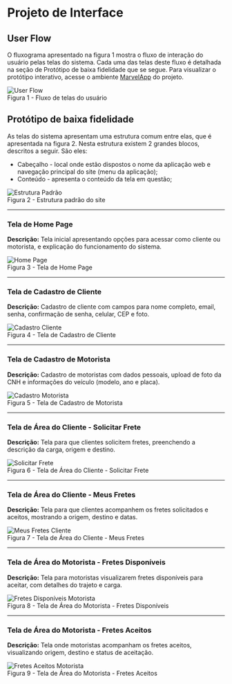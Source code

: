 # Projeto de Interface

## User Flow
O fluxograma apresentado na figura 1 mostra o fluxo de interação do usuário pelas telas do sistema. Cada uma das telas deste fluxo é detalhada na seção de Protótipo de baixa fidelidade que se segue. Para visualizar o protótipo interativo, acesse o ambiente [MarvelApp](https://marvelapp.com/whiteboard/cx7C8ckm1cUnLtUSFXgo) do projeto.

![User Flow](img/fluxograma.png)  
Figura 1 - Fluxo de telas do usuário

## Protótipo de baixa fidelidade
As telas do sistema apresentam uma estrutura comum entre elas, que é apresentada na figura 2. Nesta estrutura existem 2 grandes blocos, descritos a seguir. São eles:
<ul>
<li>Cabeçalho - local onde estão dispostos o nome da aplicação web e navegação principal do site (menu da aplicação);</li>
<li>Conteúdo - apresenta o conteúdo da tela em questão;</li>
</ul>

![Estrutura Padrão](img/prototipobaixafidelidade.png)  
Figura 2 - Estrutura padrão do site

---

### Tela de Home Page
**Descrição:** Tela inicial apresentando opções para acessar como cliente ou motorista, e explicação do funcionamento do sistema.

![Home Page](img/homepage.png)  
Figura 3 - Tela de Home Page

---

### Tela de Cadastro de Cliente
**Descrição:** Cadastro de cliente com campos para nome completo, email, senha, confirmação de senha, celular, CEP e foto.

![Cadastro Cliente](img/areaedocadastro.png)  
Figura 4 - Tela de Cadastro de Cliente

---

### Tela de Cadastro de Motorista
**Descrição:** Cadastro de motoristas com dados pessoais, upload de foto da CNH e informações do veículo (modelo, ano e placa).

![Cadastro Motorista](img/areaedocadastromotorista.png)  
Figura 5 - Tela de Cadastro de Motorista

---

### Tela de Área do Cliente - Solicitar Frete
**Descrição:** Tela para que clientes solicitem fretes, preenchendo a descrição da carga, origem e destino.

![Solicitar Frete](img/areaedocliente.png)  
Figura 6 - Tela de Área do Cliente - Solicitar Frete

---

### Tela de Área do Cliente - Meus Fretes
**Descrição:** Tela para que clientes acompanhem os fretes solicitados e aceitos, mostrando a origem, destino e datas.

![Meus Fretes Cliente](img/areaedocliente2.png)  
Figura 7 - Tela de Área do Cliente - Meus Fretes

---

### Tela de Área do Motorista - Fretes Disponíveis
**Descrição:** Tela para motoristas visualizarem fretes disponíveis para aceitar, com detalhes do trajeto e carga.

![Fretes Disponíveis Motorista](img/areaedomotorista.png)  
Figura 8 - Tela de Área do Motorista - Fretes Disponíveis

---

### Tela de Área do Motorista - Fretes Aceitos
**Descrição:** Tela onde motoristas acompanham os fretes aceitos, visualizando origem, destino e status de aceitação.

![Fretes Aceitos Motorista](img/areaedomotorista2.png)  
Figura 9 - Tela de Área do Motorista - Fretes Aceitos
